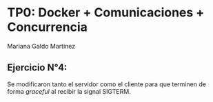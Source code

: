 # TP0: Docker + Comunicaciones + Concurrencia

Mariana Galdo Martinez

## Ejercicio N°4:
Se modificaron tanto el servidor como el cliente para que terminen de forma _graceful_ al recibir la signal SIGTERM. 
